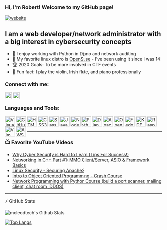 ### Hi, I'm Robert! Welcome to my GitHub page! 

[![website](https://img.shields.io/badge/Website-https%3A%2F%2Fcomponer.tech-brightgreen?style=for-the-badge&logo=html5)][website]

## I am a web developer/network administrator with a big interest in cybersecurity concepts
- 🐍 I enjoy working with Python in Djano and network auditing
- 🦎 My favorite linux distro is [OpenSuse] - I've been using it since I was 14
- 🏆 2020 Goals: To be more involved in CTF events
- 🎻 Fun fact: I play the violin, Irish flute, and piano professionally

### Connect with me:
[<img align="left" alt="componer.tech"  width="22px" src="https://cdn.jsdelivr.net/npm/simple-icons@3.11.0/icons/html5.svg"/>][website]
[<img align="left" alt="LinkedIn.com" width="22px" src="https://cdn.jsdelivr.net/npm/simple-icons@3.11.0/icons/linkedin.svg"/>][linkedin]

<br />

### Languages and Tools:
<img align="left" alt="Visual Studio Code"  width="32px" src="https://cdn.jsdelivr.net/npm/simple-icons@3.11.0/icons/visualstudiocode.svg"/>
<img align="left" alt="GitHub"  width="32px" src="https://cdn.jsdelivr.net/npm/simple-icons@3.11.0/icons/github.svg"/>
<img align="left" alt="HTML 5"  width="32px" src="https://cdn.jsdelivr.net/npm/simple-icons@3.11.0/icons/html5.svg"/>
<img align="left" alt="CSS3"  width="32px" src="https://cdn.jsdelivr.net/npm/simple-icons@3.11.0/icons/css3.svg"/>
<img align="left" alt="Sass"  width="32px" src="https://cdn.jsdelivr.net/npm/simple-icons@3.11.0/icons/sass.svg"/>
<img align="left" alt="JavaScript"  width="32px" src="https://cdn.jsdelivr.net/npm/simple-icons@3.11.0/icons/javascript.svg"/>
<img align="left" alt="Node.js"  width="32px" src="https://cdn.jsdelivr.net/npm/simple-icons@3.11.0/icons/node-dot-js.svg"/>
<img align="left" alt="Python"  width="32px" src="https://cdn.jsdelivr.net/npm/simple-icons@3.11.0/icons/python.svg"/>
<img align="left" alt="Django"  width="32px" src="https://cdn.jsdelivr.net/npm/simple-icons@3.11.0/icons/django.svg"/>
<img align="left" alt="Apache"  width="32px" src="https://cdn.jsdelivr.net/npm/simple-icons@3.11.0/icons/apache.svg"/>
<img align="left" alt="OpenSuse"  width="32px" src="https://cdn.jsdelivr.net/npm/simple-icons@3.11.0/icons/opensuse.svg"/>
<img align="left" alt="Fedora"  width="32px" src="https://cdn.jsdelivr.net/npm/simple-icons@3.11.0/icons/fedora.svg"/>
<img align="left" alt="KDE"  width="32px" src="https://cdn.jsdelivr.net/npm/simple-icons@3.11.0/icons/kde.svg"/>
<img align="left" alt="Raspberry Pi"  width="32px" src="https://cdn.jsdelivr.net/npm/simple-icons@3.11.0/icons/raspberrypi.svg"/>
<img align="left" alt="Vim"  width="32px" src="https://cdn.jsdelivr.net/npm/simple-icons@3.11.0/icons/vim.svg"/>
<img align="left" alt="AWS"  width="32px" src="https://cdn.jsdelivr.net/npm/simple-icons@3.11.0/icons/amazonaws.svg"/>

<br />
<br />

---

### 📺 Favorite YouTube Videos
<!-- YOUTUBE:START -->
- [Why Cyber Security is Hard to Learn (Tips For Success!)](https://www.youtube.com/watch?v=vI79qT4lcfA)
- [Networking in C++ Part #1: MMO Client/Server, ASIO & Framework Basics](https://www.youtube.com/watch?v=2hNdkYInj4g)
- [Linux Security - Securing Apache2](https://www.youtube.com/watch?v=M1GpRWWRdC8)
- [Intro to Object Oriented Programming - Crash Course](https://www.youtube.com/watch?v=SiBw7os-_zI)
- [Network Programming with Python Course (build a port scanner, mailing client, chat room, DDOS)](https://www.youtube.com/watch?v=FGdiSJakIS4)
<!-- YOUTUBE:END -->

---

:zap: GitHub Stats

<img align="left" alt="mcleodtech's Github Stats" src="https://github-readme-stats.vercel.app/api?username=mcleodtech&show_icons=true&hide_border=true&theme=dark"/>

<br />

[![Top Langs](https://github-readme-stats.vercel.app/api/top-langs/?username=mcleodtech&layout=compact&theme=dark)](https://github.com/anuraghazra/github-readme-stats)



[website]: https://componer.tech
[linkedin]: https://www.linkedin.com/in/mcleodtech/
[opensuse]: https://www.opensuse.org